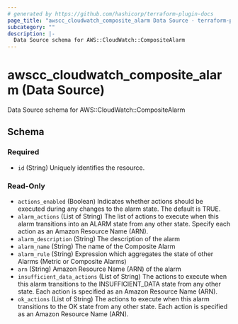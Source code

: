 ```yaml
---
# generated by https://github.com/hashicorp/terraform-plugin-docs
page_title: "awscc_cloudwatch_composite_alarm Data Source - terraform-provider-awscc"
subcategory: ""
description: |-
  Data Source schema for AWS::CloudWatch::CompositeAlarm
---
```


# awscc_cloudwatch_composite_alarm (Data Source)

Data Source schema for AWS::CloudWatch::CompositeAlarm



<!-- schema generated by tfplugindocs -->
## Schema

### Required

- `id` (String) Uniquely identifies the resource.

### Read-Only

- `actions_enabled` (Boolean) Indicates whether actions should be executed during any changes to the alarm state. The default is TRUE.
- `alarm_actions` (List of String) The list of actions to execute when this alarm transitions into an ALARM state from any other state. Specify each action as an Amazon Resource Name (ARN).
- `alarm_description` (String) The description of the alarm
- `alarm_name` (String) The name of the Composite Alarm
- `alarm_rule` (String) Expression which aggregates the state of other Alarms (Metric or Composite Alarms)
- `arn` (String) Amazon Resource Name (ARN) of the alarm
- `insufficient_data_actions` (List of String) The actions to execute when this alarm transitions to the INSUFFICIENT_DATA state from any other state. Each action is specified as an Amazon Resource Name (ARN).
- `ok_actions` (List of String) The actions to execute when this alarm transitions to the OK state from any other state. Each action is specified as an Amazon Resource Name (ARN).


